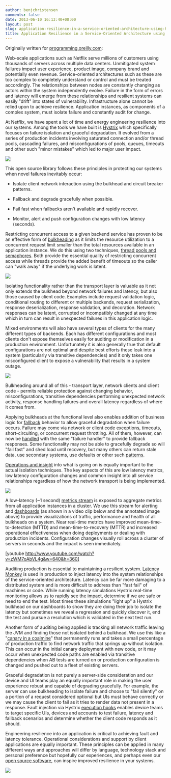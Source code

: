 ```yaml
---
author: benjchristensen
comments: false
date: 2013-06-10 16:13:40+00:00
layout: post
slug: application-resilience-in-a-service-oriented-architecture-using-hystrix
title: Application Resilience in a Service-Oriented Architecture using Hystrix
---
```


Originally written for [programming.oreilly.com](http://programming.oreilly.com/2013/06/application-resilience-in-a-service-oriented-architecture.html):







Web-scale applications such as Netflix serve millions of customers using thousands of servers across multiple data centers. Unmitigated system failures impact user experience, product image, company brand and potentially even revenue. Service-oriented architectures such as these are too complex to completely understand or control and must be treated accordingly. The relationships between nodes are constantly changing as actors within the system independently evolve. Failure in the form of errors and latency will emerge from these relationships and resilient systems can easily "drift" into states of vulnerability. Infrastructure alone cannot be relied upon to achieve resilience. Application instances, as components of a complex system, must isolate failure and constantly audit for change.







At Netflix, we have spent a lot of time and energy engineering resilience into our systems. Among the tools we have built is [Hystrix](https://github.com/Netflix/Hystrix/wiki) which specifically focuses on failure isolation and graceful degradation. It evolved from a series of production incidents involving saturated connection and/or thread pools, cascading failures, and misconfigurations of pools, queues, timeouts and other such "minor mistakes" which led to major user impact.




![](http://benjchristensen.files.wordpress.com/2013/06/blocked-requests-640.png)




This open source library follows these principles in protecting our systems when novel failures inevitably occur:








  * Isolate client network interaction using the bulkhead and circuit breaker patterns.


  * Fallback and degrade gracefully when possible.


  * Fail fast when fallbacks aren't available and rapidly recover.


  * Monitor, alert and push configuration changes with low latency (seconds).






Restricting concurrent access to a given backend service has proven to be an effective form of [bulkheading](http://www.infoq.com/interviews/Building-Resilient-Systems-Michael-Nygard) as it limits the resource utilization to a concurrent request limit smaller than the total resources available in an application instance. We do this using two techniques, [thread pools and semaphores](https://github.com/Netflix/Hystrix/wiki/How-it-Works#wiki-Isolation). Both provide the essential quality of restricting concurrent access while threads provide the added benefit of timeouts so the caller can "walk away" if the underlying work is latent.





![](http://benjchristensen.files.wordpress.com/2013/06/failing-dependency-640.png)




Isolating functionality rather than the transport layer is valuable as it not only extends the bulkhead beyond network failures and latency, but also those caused by client code. Examples include request validation logic, conditional routing to different or multiple backends, request serialization, response deserialization, response validation, and decoration. Network responses can be latent, corrupted or incompatibly changed at any time which in turn can result in unexpected failures in this application logic.







Mixed environments will also have several types of clients for the many different types of backends. Each has different configurations and most clients don't expose themselves easily for auditing or modification in a production environment. Unfortunately it is also generally true that default configurations are not optimal and despite best efforts these leak into a system (particularly via transitive dependencies) and it only takes one misconfigured client to expose a vulnerability that results in a system outage.




![](http://benjchristensen.files.wordpress.com/2013/06/failing-dependency-box-640.png)




Bulkheading around all of this - transport layer, network clients and client code - permits reliable protection against changing behavior, misconfigurations, transitive dependencies performing unexpected network activity, response handling failures and overall latency regardless of where it comes from.







Applying bulkheads at the functional level also enables addition of business logic for [fallback](https://github.com/Netflix/Hystrix/wiki/How-To-Use#wiki-Fallback) behavior to allow graceful degradation when failure occurs. Failure may come via network or client code exceptions, timeouts, short-circuiting, or concurrent request throttling.  All of them, however, can now be [handled](https://github.com/Netflix/Hystrix/wiki/How-it-Works#wiki-Flow) with the same "failure handler" to provide fallback responses. Some functionality may not be able to gracefully degrade so will "fail fast" and shed load until recovery, but many others can return stale data, use secondary systems, use defaults or other such [patterns](https://github.com/Netflix/Hystrix/wiki/How-To-Use#wiki-Common-Patterns).







[Operations and insight](https://github.com/Netflix/Hystrix/wiki/Operations) into what is going on is equally important to the actual isolation techniques. The key aspects of this are low latency metrics, low latency configuration changes and common insight into all service relationships regardless of how the network transport is being implemented.




![](http://benjchristensen.files.wordpress.com/2013/06/dashboard-annoted-circuit-640.png)




A low-latency (~1 second) [metrics stream](https://github.com/Netflix/Turbine) is exposed to aggregate metrics from all application instances in a cluster. We use this stream for alerting and [dashboards](https://github.com/Netflix/Hystrix/wiki/Dashboard) (as shown in a video clip below and the annotated image above) to provide visualizations of traffic, performance and health of all bulkheads on a system. Near real-time metrics have improved mean-time-to-detection (MTTD) and mean-time-to-recovery (MTTR) and increased operational effectiveness when doing deployments or dealing with production incidents. Configuration changes visually roll across a cluster of servers in seconds and the impact is seen immediately.




[youtube http://www.youtube.com/watch?v=zWM7oAbVL4g&w=640&h=360]




Auditing production is essential to maintaining a resilient system. [Latency Monkey](http://techblog.netflix.com/2011/07/netflix-simian-army.html) is used in production to inject latency into the system relationships of the service-oriented architecture. Latency can be far more damaging to a distributed system and is more difficult to address than "fast fail" of machines or code. While running latency simulations Hystrix real-time monitoring allows us to rapidly see the impact, determine if we are safe or need to end the test. Most times these simulations "light up" a Hystrix bulkhead on our dashboards to show they are doing their job to isolate the latency but sometimes we reveal a regression and quickly discover it, end the test and pursue a resolution which is validated in the next test run.







Another form of auditing being applied is tracking all network traffic leaving the JVM and finding those not isolated behind a bulkhead. We use this like a "[canary in a coalmine](https://github.com/Netflix/Hystrix/tree/master/hystrix-contrib/hystrix-network-auditor-agent)" that permanently runs and takes a small percentage of production traffic to find network traffic that springs up without isolation. This can occur in the initial canary deployment with new code, or it may occur when unexpected code paths are enabled via transitive dependencies when AB tests are turned on or production configuration is changed and pushed out to a fleet of existing servers.







Graceful degradation is not purely a server-side consideration and our device and UI teams play an equally important role in making the user experience robust and capable of degrading gracefully. For example, the server can use bulkheading to isolate failure and choose to "fail silently" on a portion of a request considered optional but UIs must behave correctly or we may cause the client to fail as it tries to render data not present in a response. Fault injection via Hystrix [execution hooks](http://netflix.github.io/Hystrix/javadoc/com/netflix/hystrix/strategy/executionhook/HystrixCommandExecutionHook.html) enables device teams to target specific UIs, devices and accounts to test failure, latency and fallback scenarios and determine whether the client code responds as it should. 







Engineering resilience into an application is critical to achieving fault and latency tolerance. Operational considerations and support by client applications are equally important. These principles can be applied in many different ways and approaches will differ by language, technology stack and personal preference but hopefully our experiences, and perhaps even our [open source software](http://netflix.github.io), can inspire improved resilience in your systems.




![](http://benjchristensen.files.wordpress.com/2013/06/hystrix-logo-tagline-640.png)

